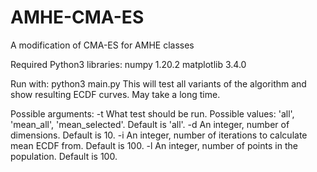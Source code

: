 # AMHE-CMA-ES
A modification of CMA-ES for AMHE classes

Required Python3 libraries:
numpy 1.20.2
matplotlib 3.4.0

Run with:
python3 main.py
This will test all variants of the algorithm and show resulting ECDF curves.
May take a long time.

Possible arguments:
-t What test should be run. Possible values: 'all', 'mean_all', 'mean_selected'. Default is 'all'.
-d An integer, number of dimensions. Default is 10.
-i An integer, number of iterations to calculate mean ECDF from. Default is 100.
-l An integer, number of points in the population. Default is 100.